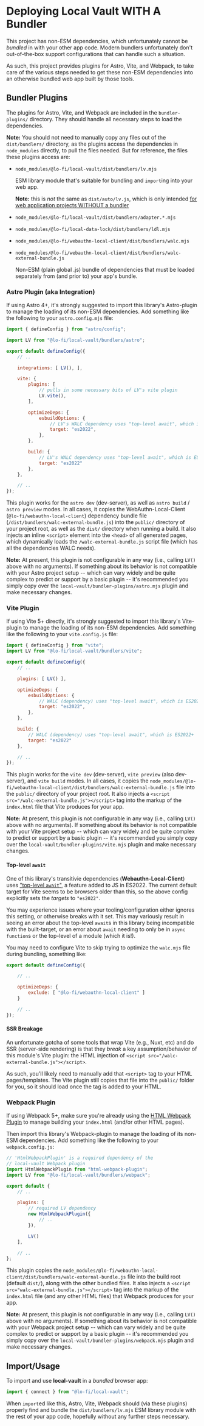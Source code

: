 # Deploying Local Vault WITH A Bundler

This project has non-ESM dependencies, which unfortunately cannot be *bundled* in with your other app code. Modern bundlers unfortunately don't out-of-the-box support configurations that can handle such a situation.

As such, this project provides plugins for Astro, Vite, and Webpack, to take care of the various steps needed to get these non-ESM dependencies into an otherwise bundled web app built by those tools.

## Bundler Plugins

The plugins for Astro, Vite, and Webpack are included in the `bundler-plugins/` directory. They should handle all necessary steps to load the dependencies.

**Note:** You should not need to manually copy any files out of the `dist/bundlers/` directory, as the plugins access the dependencies in `node_modules` directly, to pull the files needed. But for reference, the files these plugins access are:

* `node_modules/@lo-fi/local-vault/dist/bundlers/lv.mjs`

    ESM library module that's suitable for bundling and `import`ing into your web app.

    **Note:** this is *not* the same as `dist/auto/lv.js`, which is only intended [for web application projects WITHOUT a bundler](NON-BUNDLERS.md)

* `node_modules/@lo-fi/local-vault/dist/bundlers/adapter.*.mjs`

* `node_modules/@lo-fi/local-data-lock/dist/bundlers/ldl.mjs`

* `node_modules/@lo-fi/webauthn-local-client/dist/bundlers/walc.mjs`

* `node_modules/@lo-fi/webauthn-local-client/dist/bundlers/walc-external-bundle.js`

    Non-ESM (plain global .js) bundle of dependencies that must be loaded separately from (and prior to) your app's bundle.

### Astro Plugin (aka Integration)

If using Astro 4+, it's strongly suggested to import this library's Astro-plugin to manage the loading of its non-ESM dependencies. Add something like the following to your `astro.config.mjs` file:

```js
import { defineConfig } from "astro/config";

import LV from "@lo-fi/local-vault/bundlers/astro";

export default defineConfig({
    // ..

    integrations: [ LV(), ],

    vite: {
        plugins: [
            // pulls in some necessary bits of LV's vite plugin
            LV.vite(),
        ],

        optimizeDeps: {
            esbuildOptions: {
                // LV's WALC dependency uses "top-level await", which is ES2022+
                target: "es2022",
            },
        },

        build: {
            // LV's WALC dependency uses "top-level await", which is ES2022+
            target: "es2022"
        },
    },

    // ..
});
```

This plugin works for the `astro dev` (dev-server), as well as `astro build` / `astro preview` modes. In all cases, it copies the WebAuthn-Local-Client (`@lo-fi/webauthn-local-client`) dependency bundle file (`/dist/bundlers/walc-external-bundle.js`) into the `public/` directory of your project root, as well as the `dist/` directory when running a build. It also injects an inline `<script>` element into the `<head>` of all generated pages, which dynamically loads the `/walc-external-bundle.js` script file (which has all the dependencies WALC needs).

**Note:** At present, this plugin is not configurable in any way (i.e., calling `LV()` above with no arguments). If something about its behavior is not compatible with your Astro project setup -- which can vary widely and be quite complex to predict or support by a basic plugin -- it's recommended you simply copy over the `local-vault/bundler-plugins/astro.mjs` plugin and make necessary changes.

### Vite Plugin

If using Vite 5+ directly, it's strongly suggested to import this library's Vite-plugin to manage the loading of its non-ESM dependencies. Add something like the following to your `vite.config.js` file:

```js
import { defineConfig } from "vite";
import LV from "@lo-fi/local-vault/bundlers/vite";

export default defineConfig({
    // ..

    plugins: [ LV() ],

    optimizeDeps: {
        esbuildOptions: {
            // WALC (dependency) uses "top-level await", which is ES2022+
            target: "es2022",
        },
    },

    build: {
        // WALC (dependency) uses "top-level await", which is ES2022+
        target: "es2022"
    },

    // ..
});
```

This plugin works for the `vite dev` (dev-server), `vite preview` (also dev-server), and `vite build` modes. In all cases, it copies the `node_modules/@lo-fi/webauthn-local-client/dist/bundlers/walc-external-bundle.js` file into the `public/` directory of your project root. It also injects a `<script src="/walc-external-bundle.js"></script>` tag into the markup of the `index.html` file that Vite produces for your app.

**Note:** At present, this plugin is not configurable in any way (i.e., calling `LV()` above with no arguments). If something about its behavior is not compatible with your Vite project setup -- which can vary widely and be quite complex to predict or support by a basic plugin -- it's recommended you simply copy over the `local-vault/bundler-plugins/vite.mjs` plugin and make necessary changes.

#### Top-level `await`

One of this library's transitivie dependencies (**Webauthn-Local-Client**) uses ["top-level `await`"](https://github.com/tc39/proposal-top-level-await), a feature added to JS in ES2022. The current default target for Vite seems to be browsers older than this, so the above config explicitly sets the *targets* to `"es2022"`.

You may experience issues where your tooling/configuration either ignores this setting, or otherwise breaks with it set. This may variously result in seeing an error about the top-level `await`s in this library being incompatible with the built-target, or an error about `await` needing to only be in `async function`s or the top-level of a module (which it is!).

You may need to configure Vite to skip trying to optimize the `walc.mjs` file during bundling, something like:

```js
export default defineConfig({

    // ..

    optimizeDeps: {
        exclude: [ "@lo-fi/webauthn-local-client" ]
    }

    // ..
});
```

#### SSR Breakage

An unfortunate gotcha of some tools that wrap Vite (e.g., Nuxt, etc) and do SSR (server-side rendering) is that they *break* a key assumption/behavior of this module's Vite plugin: the HTML injection of `<script src="/walc-external-bundle.js"></script>`.

As such, you'll likely need to manually add that `<script>` tag to your HTML pages/templates. The Vite plugin still copies that file into the `public/` folder for you, so it should load once the tag is added to your HTML.

### Webpack Plugin

If using Webpack 5+, make sure you're already using the [HTML Webpack Plugin](https://github.com/jantimon/html-webpack-plugin/) to manage building your `index.html` (and/or other HTML pages).

Then import this library's Webpack-plugin to manage the loading of its non-ESM dependencies. Add something like the following to your `webpack.config.js`:

```js
// 'HtmlWebpackPlugin' is a required dependency of the
// local-vault Webpack plugin
import HtmlWebpackPlugin from "html-webpack-plugin";
import LV from "@lo-fi/local-vault/bundlers/webpack";

export default {
    // ..

    plugins: [
        // required LV dependency
        new HtmlWebpackPlugin({
            // ..
        }),

        LV()
    ],

    // ..
};
```

This plugin copies the `node_modules/@lo-fi/webauthn-local-client/dist/bundlers/walc-external-bundle.js` file into the build root (default `dist/`), along with the other bundled files. It also injects a `<script src="walc-external-bundle.js"></script>` tag into the markup of the `index.html` file (and any other HTML files) that Webpack produces for your app.

**Note:** At present, this plugin is not configurable in any way (i.e., calling `LV()` above with no arguments). If something about its behavior is not compatible with your Webpack project setup -- which can vary widely and be quite complex to predict or support by a basic plugin -- it's recommended you simply copy over the `local-vault/bundler-plugins/webpack.mjs` plugin and make necessary changes.

## Import/Usage

To import and use **local-vault** in a *bundled* browser app:

```js
import { connect } from "@lo-fi/local-vault";
```

When `import`ed like this, Astro, Vite, Webpack should (via these plugins) properly find and bundle the `dist/bundlers/lv.mjs` ESM library module with the rest of your app code, hopefully without any further steps necessary.
